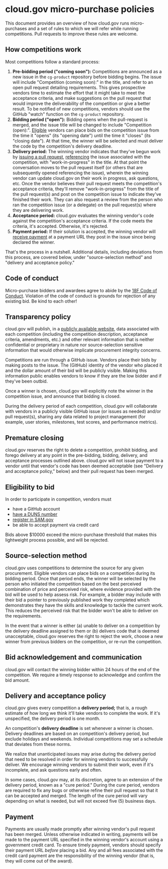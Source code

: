 cloud.gov micro-purchase policies
========

This document provides an overview of how cloud.gov runs micro-purchases and a set of rules to which we will refer while running competitions. Pull requests to improve these rules are welcome.

How competitions work
---------------------

Most competitions follow a standard process:

1.  **Pre-bidding period ("coming soon"):** Competitions are announced as a new issue in the `cg-product` repository before bidding begins. The issue will include "Competition (coming soon):" in the title, and refer to an open pull request detailing requirements. This gives prospective vendors time to estimate the effort that it might take to meet the acceptance criteria, and make suggestions on the pull request that would improve the deliverability of the competition or give a better result. To be notified of new competitions, vendors should use the GitHub "watch" function on the `cg-product` repository.
2.  **Bidding period ("open"):** Bidding opens when the pull-request is merged, and the issue title will be changed to include "Competition (open):". [Eligible](#eligibility-to-bid) vendors can place bids on the competition issue from the time it "opens" (its "opening date") until the time it "closes" (its "closing date"). At that time, the winner will be selected and must deliver the code by the competition's delivery deadline.
3.  **Delivery period:** The winning vendor indicates that they've begun work by [issuing a pull request](https://help.github.com/articles/using-pull-requests/), [referencing](https://guides.github.com/features/issues/#notifications) the issue associated with the competition, with "work-in-progress" in the title. At that point the conversation moves to the pull request itself (or others that are subsequently opened referencing the issue), wherein the winning vendor can update cloud.gov on their work in progress, ask questions, etc. Once the vendor believes their pull request meets the competition's acceptance criteria, they'll remove "work-in-progress" from the title of the pull request(s) and post on the competition issue to indicate they've finished their work. They can also request a review from the person who ran the competition issue (or a delegate) on the pull request(s) where they are delivering work.
4.  **Acceptance period:** cloud.gov evaluates the winning vendor's code against the competition's acceptance criteria. If the code meets the criteria, it's accepted. Otherwise, it's rejected.
5.  **Payment period:** If their solution is accepted, the winning vendor will [receive payment](getting-paid.md) at a payment URL they post in the issue since being declared the winner.

That's the process in a nutshell. Additional details, including deviations from this process, are covered below, under "source-selection method" and "delivery and acceptance policy."

Code of conduct
---------------

Micro-purchase bidders and awardees agree to abide by the [18F Code of Conduct](https://github.com/18F/code-of-conduct/blob/master/code-of-conduct.md). Violation of the code of conduct is grounds for rejection of any existing bid. Be kind to each other!

Transparency policy
-------------------

cloud.gov will publish, in a [publicly available website](https://github.com/18F/cg-product/tree/master/auctions), data associated with each competition (including the competition description, acceptance criteria, amendments, etc.) and other relevant information that is neither confidential or proprietary in nature nor source-selection sensitive information that would otherwise implicate procurement integrity concerns.

Competitions are run through a GitHub issue. Vendors place their bids by making posts to the issue. The (GitHub) identity of the vendor who placed it and the dollar amount of their bid will be publicly visible. Making this information public enables vendors to know if they are the low bidder and if they've been outbid.

Once a winner is chosen, cloud.gov will explicitly note the winner in the competition issue, and announce that bidding is closed.

During the delivery period of each competition, cloud.gov will collaborate with vendors in a publicly visible GitHub issue (or issues as needed) and/or pull request(s), sharing any data related to project management (for example, user stories, milestones, test scores, and performance metrics).

Premature closing
-----------------

cloud.gov reserves the right to delete a competition, prohibit bidding, and forego delivery at any point in the pre-bidding, bidding, delivery, and acceptance processes outlined above. cloud.gov will not issue payment to a vendor until that vendor's code has been deemed acceptable (see "Delivery and acceptance policy," below) and their pull request has been merged.

Eligibility to bid
------------------

In order to participate in competition, vendors must 

- have a GitHub account
- [have a DUNS number](becoming-a-vendor.md)
- [register in SAM.gov](becoming-a-vendor.md)
- be able to accept payment via credit card

Bids above $10000 exceed the micro-purchase threshold that makes this lightweight process possible, and will be rejected.

Source-selection method
-----------------------

cloud.gov uses competitions to determine the source for any given procurement. Eligible vendors can place bids on a competition during its bidding period. Once that period ends, the winner will be selected by the person who initiated the competition based on the best perceived combination of price and perceived risk, where evidence provided with the bid will be used to help assess risk. For example, a bidder may include with their bid a pointer to previously published work they completed which demonstrates they have the skills and knowledge to tackle the current work. This reduces the perceived risk that the bidder won't be able to deliver on the requirements.

In the event that a winner is either (a) unable to deliver on a competition by the delivery deadline assigned to them or (b) delivers code that is deemed unacceptable, cloud.gov reserves the right to reject the work, choose a new winner from previous bidders on the competition, or re-run the competition.

Bid acknowledgement and communication
-------------------------------------

cloud.gov will contact the winning bidder within 24 hours of the end of the competition. We require a timely response to acknowledge and confirm the bid amount.

Delivery and acceptance policy
------------------------------

cloud.gov gives every competition a **delivery period;** that is, a rough estimate of how long we think it'll take vendors to complete the work. If it's unspecified, the delivery period is one month.

An competition's **delivery deadline** is set whenever a winner is chosen. Delivery deadlines are based on an competition's delivery period, but exclude holidays and weekends. Individual competitions may set a schedule that deviates from these norms.

We realize that unanticipated issues may arise during the delivery period that need to be resolved in order for winning vendors to successfully deliver. We encourage winning vendors to submit their work, even if it's incomplete, and ask questions early and often.

In some cases, cloud.gov may, at its discretion, agree to an extension of the delivery period, known as a "cure period." During the cure period, vendors are required to fix any bugs or otherwise refine their pull request so that it can be accepted and merged. The length of the cure period will vary depending on what is needed, but will not exceed five (5) business days.

Payment
-------

Payments are usually made promptly after winning vendor's pull request has been merged. Unless otherwise indicated in writing, payments will be made to the payment URL specified in the winning vendor's account using a government credit card. To ensure timely payment, vendors should specify their payment URL _before_ placing a bid. Any and all fees associated with the credit card payment are the responsibility of the winning vendor (that is, they will come out of the award).

